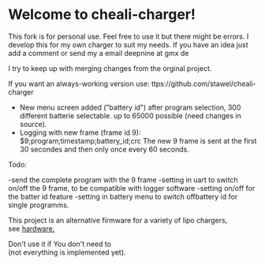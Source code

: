 Welcome to cheali-charger!
==========================

This fork is for personal use. Feel free to use it but there might be errors.
I develop this for my own charger to suit my needs. If you have an idea just add a comment or send my a email deepnine at gmx de

I try to keep up with merging changes from the orginal project.

If you want an always-working version use: ttps://github.com/stawel/cheali-charger

- New menu screen added ("battery id") after program selection, 300 different batterie selectable. up to 65000 possible (need changes in source).
- Logging with new frame (frame id 9): $9;program;timestamp;battery_id;crc 
  The new 9 frame is sent at the first 30 secondes and then only once every 60 seconds.
  
Todo:

-send the complete program with the 9 frame
-setting in uart to switch on/off the 9 frame, to be compatible with logger software
-setting on/off for the batter id feature
-setting in battery menu to switch offbattery id for single programms.

This project is an alternative firmware for a variety of lipo chargers,  
see [hardware.](README.md#hardware)

Don't use it if You don't need to  
(not everything is implemented yet).  
